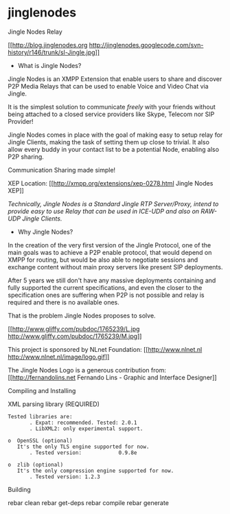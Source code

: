jinglenodes
===========

Jingle Nodes Relay

[[http://blog.jinglenodes.org http://jinglenodes.googlecode.com/svn-history/r146/trunk/sl-Jingle.jpg]]

* What is Jingle Nodes?

Jingle Nodes is an XMPP Extension that enable users to share and discover P2P Media Relays that can be used to enable Voice and Video Chat via Jingle.

It is the simplest solution to communicate *freely* with your friends without being attached to a closed service providers like Skype, Telecom nor SIP Provider!

Jingle Nodes comes in place with the goal of making easy to setup relay for Jingle Clients, making the task of setting them up close to trivial. It also allow every buddy in your contact list to be a potential Node, enabling also P2P sharing.

Communication Sharing made simple!

XEP Location: [[http://xmpp.org/extensions/xep-0278.html Jingle Nodes XEP]]

_Technically, Jingle Nodes is a Standard Jingle RTP Server/Proxy, intend to provide easy to use Relay that can be used in ICE-UDP and also on RAW-UDP Jingle Clients._

* Why Jingle Nodes?

In the creation of the very first version of the Jingle Protocol, one of the main goals was to achieve a P2P enable protocol, that would depend on XMPP for routing, but would be also able to negotiate sessions and exchange content without main proxy servers like present SIP deployments.

After 5 years we still don't have any massive deployments containing and fully supported the current specifications, and even the closer to the specification ones are suffering when P2P is not possible and relay is required and there is no available ones.

That is the problem Jingle Nodes proposes to solve.

[[http://www.gliffy.com/pubdoc/1765239/L.jpg http://www.gliffy.com/pubdoc/1765239/M.jpg]]

This project is sponsored by NLnet Foundation:
[[http://www.nlnet.nl http://www.nlnet.nl/image/logo.gif]]

The Jingle Nodes Logo is a generous contribution from:
[[http://fernandolins.net Fernando Lins - Graphic and Interface Designer]]

Compiling and Installing

XML parsing library (REQUIRED)

    Tested libraries are:
           . Expat: recommended. Tested: 2.0.1
           . LibXML2: only experimental support.

    o  OpenSSL (optional)
       It's the only TLS engine supported for now.
           . Tested version:            0.9.8e

    o  zlib (optional)
       It's the only compression engine supported for now.
           . Tested version: 1.2.3

Building

rebar clean
rebar get-deps
rebar compile
rebar generate
